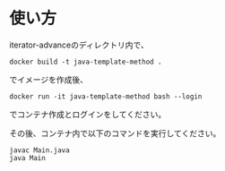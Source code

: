 # 使い方
iterator-advanceのディレクトリ内で、

```
docker build -t java-template-method .
```
でイメージを作成後、

```
docker run -it java-template-method bash --login
```

でコンテナ作成とログインをしてください。

その後、コンテナ内で以下のコマンドを実行してください。

```
javac Main.java
java Main
```
